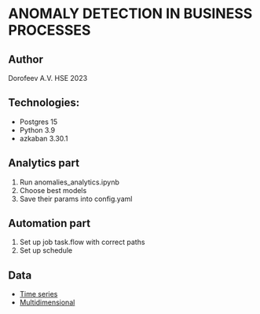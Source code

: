 # ANOMALY DETECTION IN BUSINESS PROCESSES
## Author
Dorofeev A.V.
HSE 2023

## Technologies:
- Postgres 15
- Python 3.9
- azkaban 3.30.1

## Analytics part
1. Run anomalies_analytics.ipynb
2. Choose best models
3. Save their params into config.yaml

## Automation part
1. Set up job task.flow with correct paths
2. Set up schedule

## Data
- [Time series](https://disk.yandex.ru/i/zg3Y--3OkjkuvQ) 
- [Multidimensional](https://disk.yandex.ru/i/CkGvVTm6LCFNSw)
